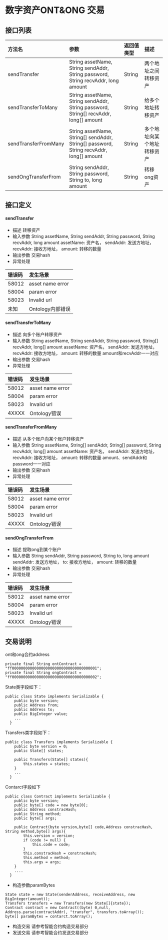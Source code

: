 # 数字资产ONT&ONG 交易

## 接口列表

| 方法名 | 参数 | 返回值类型 | 描述 |
|:--|:---|:---|:--|
| sendTransfer       |String assetName, String sendAddr, String password, String recvAddr, long amount      | String|两个地址之间转移资产|
|sendTransferToMany  |String assetName, String sendAddr, String password, String[] recvAddr, long[] amount  |String |给多个地址转移资产|
|sendTransferFromMany|String assetName, String[] sendAddr, String[] password, String recvAddr, long[] amount|String |多个地址向某个地址转移资产|
|sendOngTransferFrom |String sendAddr, String password, String to, long amount                              |String |转移ong资产|

## 接口定义

#### sendTransfer

* 描述
转移资产
* 输入参数
String assetName, String sendAddr, String password, String recvAddr, long amount
assetName: 资产名，
sendAddr: 发送方地址，
recvAddr: 接收方地址，
amount: 转移的数量
* 输出参数
交易hash
* 异常处理

|   错误码 |  发生场景        |                              
|:--------| :------                                               
|58012    | asset name error |
|58004    | param error|
|58023    | Invalid url|   
|未知      | Ontology内部错误|                                  

#### sendTransferToMany
* 描述
向多个账户转移资产
* 输入参数
String assetName, String sendAddr, String password, String[] recvAddr, long[] amount
assetName: 资产名，
sendAddr: 发送方地址，
recvAddr: 接收方地址，
amount: 转移的数量
amount和recvAddr一一对应
* 输出参数
交易hash
* 异常处理

|   错误码 |  发生场景        |                              
|:--------| :------                                               
|58012    | asset name error |
|58004    | param error|
|58023    | Invalid url|   
|4XXXX    | Ontology错误|  

#### sendTransferFromMany
* 描述
从多个账户向某个账户转移资产
* 输入参数
String assetName, String[] sendAddr, String[] password, String recvAddr, long[] amount
assetName: 资产名，
sendAddr: 发送方地址，
recvAddr: 接收方地址，
amount: 转移的数量
amount、sendAddr和password一一对应
* 输出参数
交易hash
* 异常处理

|   错误码 |  发生场景        |                              
|:--------| :------                                               
|58012    | asset name error |
|58004    | param error|
|58023    | Invalid url|   
|4XXXX    | Ontology错误|

#### sendOngTransferFrom
* 描述
提取ong到某个账户
* 输入参数
String sendAddr, String password, String to, long amount
sendAddr: 发送方地址，
to: 接收方地址，
amount: 转移的数量
* 输出参数
交易hash
* 异常处理

|   错误码 |  发生场景        |                              
|:--------| :------                                               
|58012    | asset name error |
|58004    | param error|
|58023    | Invalid url|   
|4XXXX    | Ontology错误|

## 交易说明

ont和ong合约address
```
private final String ontContract = "ff00000000000000000000000000000000000001";
private final String ongContract = "ff00000000000000000000000000000000000002";
```

State类字段如下：
```
public class State implements Serializable {
    public byte version;
    public Address from;
    public Address to;
    public BigInteger value;
    ...
  }
```

Transfers类字段如下：
```
public class Transfers implements Serializable {
    public byte version = 0;
    public State[] states;

    public Transfers(State[] states){
        this.states = states;
    }
    ...
  }
```

Contarct字段如下

```
public class Contract implements Serializable {
    public byte version;
    public byte[] code = new byte[0];
    public Address constracHash;
    public String method;
    public byte[] args;

    public Contract(byte version,byte[] code,Address constracHash, String method,byte[] args){
        this.version = version;
        if (code != null) {
            this.code = code;
        }
        this.constracHash = constracHash;
        this.method = method;
        this.args = args;
    }
    ....
  }
```
* 构造参数paramBytes

```
State state = new State(senderAddress, receiveAddress, new BigInteger(amount));
Transfers transfers = new Transfers(new State[]{state});
Contract contract = new Contract((byte) 0,null, Address.parse(contractAddr), "transfer", transfers.toArray());
byte[] paramBytes = contarct.toArray();
```
* 构造交易
请参考智能合约构造交易部分
* 发送交易
请参考智能合约发送交易部分
